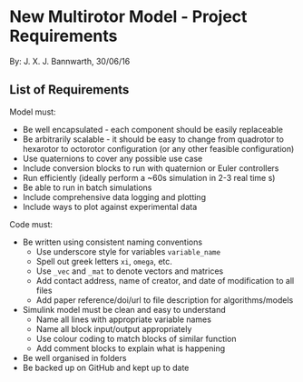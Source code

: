 # New Multirotor Model - Project Requirements
By: J. X. J. Bannwarth, 30/06/16

## List of Requirements

Model must:

- Be well encapsulated - each component should be easily replaceable
- Be arbitrarily scalable - it should be easy to change from quadrotor to hexarotor to octorotor configuration (or any other feasible configuration)
- Use quaternions to cover any possible use case
- Include conversion blocks to run with quaternion or Euler controllers
- Run efficiently (ideally perform a ~60s simulation in 2-3 real time s)
- Be able to run in batch simulations
- Include comprehensive data logging and plotting
- Include ways to plot against experimental data

Code must:
- Be written using consistent naming conventions
	- Use underscore style for variables `variable_name`
	- Spell out greek letters `xi`, `omega`, etc.
	- Use `_vec` and `_mat` to denote vectors and matrices
	- Add contact address, name of creator, and date of modification to all files
	- Add paper reference/doi/url to file description for algorithms/models
- Simulink model must be clean and easy to understand
	- Name all lines with appropriate variable names
	- Name all block input/output appropriately
	- Use colour coding to match blocks of similar function
	- Add comment blocks to explain what is happening
- Be well organised in folders
- Be backed up on GitHub and kept up to date
